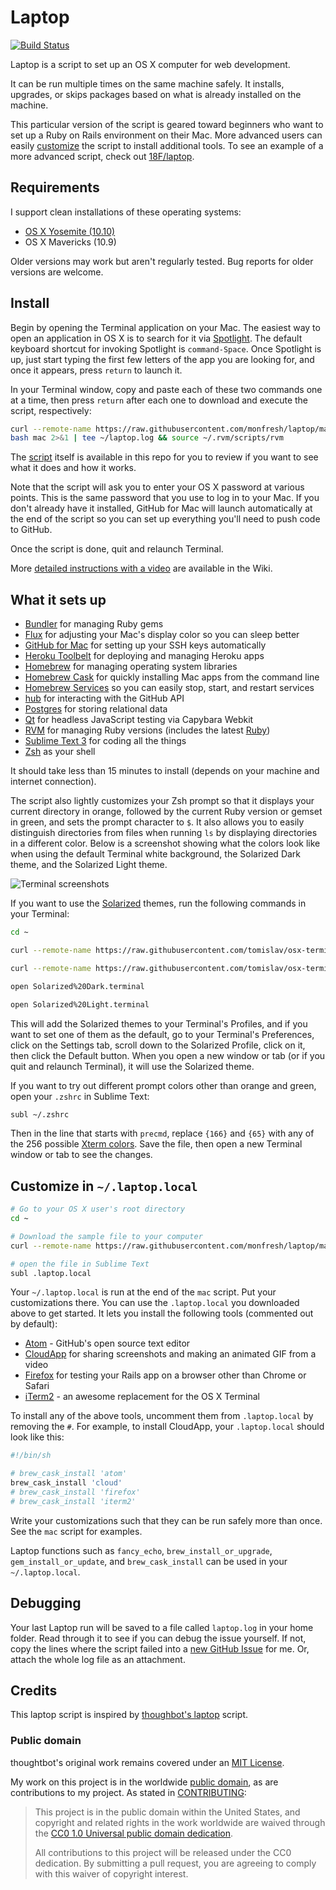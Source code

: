 Laptop
======
[![Build Status](https://travis-ci.org/monfresh/laptop.svg)](https://travis-ci.org/monfresh/laptop)

Laptop is a script to set up an OS X computer for web development.

It can be run multiple times on the same machine safely. It installs,
upgrades, or skips packages based on what is already installed on the machine.

This particular version of the script is geared toward beginners who want to
set up a Ruby on Rails environment on their Mac. More advanced users can
easily [customize](#customize-in-laptoplocal) the script to install additional
tools. To see an example of a more advanced script, check out
[18F/laptop](https://github.com/18F/laptop).

Requirements
------------

I support clean installations of these operating systems:

* [OS X Yosemite (10.10)](https://www.apple.com/osx/)
* OS X Mavericks (10.9)

Older versions may work but aren't regularly tested. Bug reports for older
versions are welcome.

Install
-------

Begin by opening the Terminal application on your Mac. The easiest way to open
an application in OS X is to search for it via [Spotlight]. The default
keyboard shortcut for invoking Spotlight is `command-Space`. Once Spotlight
is up, just start typing the first few letters of the app you are looking for,
and once it appears, press `return` to launch it.

In your Terminal window, copy and paste each of these two commands one at a
time, then press `return` after each one to download and execute the
script, respectively:

```sh
curl --remote-name https://raw.githubusercontent.com/monfresh/laptop/master/mac
bash mac 2>&1 | tee ~/laptop.log && source ~/.rvm/scripts/rvm
```

The [script](https://github.com/monfresh/laptop/blob/master/mac) itself is
available in this repo for you to review if you want to see what it does
and how it works.

Note that the script will ask you to enter your OS X password at various
points. This is the same password that you use to log in to your Mac.
If you don't already have it installed, GitHub for Mac will launch
automatically at the end of the script so you can set up everything you'll
need to push code to GitHub.

Once the script is done, quit and relaunch Terminal.

More [detailed instructions with a video][video] are available in the Wiki.

[Spotlight]: https://support.apple.com/en-us/HT204014
[video]: https://github.com/monfresh/laptop/wiki/Detailed-installation-instructions-with-video

What it sets up
---------------

* [Bundler] for managing Ruby gems
* [Flux] for adjusting your Mac's display color so you can sleep better
* [GitHub for Mac] for setting up your SSH keys automatically
* [Heroku Toolbelt] for deploying and managing Heroku apps
* [Homebrew] for managing operating system libraries
* [Homebrew Cask] for quickly installing Mac apps from the command line
* [Homebrew Services] so you can easily stop, start, and restart services
* [hub] for interacting with the GitHub API
* [Postgres] for storing relational data
* [Qt] for headless JavaScript testing via Capybara Webkit
* [RVM] for managing Ruby versions (includes the latest [Ruby])
* [Sublime Text 3] for coding all the things
* [Zsh] as your shell

[Bundler]: http://bundler.io/
[Flux]: https://justgetflux.com/
[GitHub for Mac]: https://mac.github.com/
[Heroku Toolbelt]: https://toolbelt.heroku.com/
[Homebrew]: http://brew.sh/
[Homebrew Cask]: http://caskroom.io/
[Homebrew Services]: https://github.com/gapple/homebrew-services
[hub]: https://github.com/github/hub
[Postgres]: http://www.postgresql.org/
[Qt]: http://qt-project.org/
[Ruby]: https://www.ruby-lang.org/en/
[RVM]: https://github.com/wayneeseguin/rvm
[Sublime Text 3]: http://www.sublimetext.com/3
[Zsh]: http://www.zsh.org/

It should take less than 15 minutes to install (depends on your machine and
internet connection).

The script also lightly customizes your Zsh prompt so that it displays your
current directory in orange, followed by the current Ruby version or gemset in
green, and sets the prompt character to `$`. It also allows you to easily
distinguish directories from files when running `ls` by displaying directories
in a different color. Below is a screenshot showing what the colors look like
when using the default Terminal white background, the Solarized Dark theme, and the Solarized Light theme.

![Terminal screenshots](http://cl.ly/image/19022S0q3H1b/download/Image%202015-05-12%20at%2011.31.04%20PM.png)

If you want to use the [Solarized](http://ethanschoonover.com/solarized)
themes, run the following commands in your Terminal:
```bash
cd ~

curl --remote-name https://raw.githubusercontent.com/tomislav/osx-terminal.app-colors-solarized/master/Solarized%20Dark.terminal

curl --remote-name https://raw.githubusercontent.com/tomislav/osx-terminal.app-colors-solarized/master/Solarized%20Light.terminal

open Solarized%20Dark.terminal

open Solarized%20Light.terminal
```

This will add the Solarized themes to your Terminal's Profiles, and if you want to set one of them as the default, go to your Terminal's Preferences,
click on the Settings tab, scroll down to the Solarized Profile, click on it,
then click the Default button. When you open a new window or tab (or if you quit and relaunch Terminal), it will use the Solarized theme.

If you want to try out different prompt colors other than orange and green,
open your `.zshrc` in Sublime Text:

```sh
subl ~/.zshrc
```

Then in the line that starts with `precmd`, replace `{166}` and `{65}` with
any of the 256 possible [Xterm colors](http://upload.wikimedia.org/wikipedia/commons/9/95/Xterm_color_chart.png).
Save the file, then open a new Terminal window or tab to see the changes.


Customize in `~/.laptop.local`
------------------------------
```sh
# Go to your OS X user's root directory
cd ~

# Download the sample file to your computer
curl --remote-name https://raw.githubusercontent.com/monfresh/laptop/master/.laptop.local

# open the file in Sublime Text
subl .laptop.local
```

Your `~/.laptop.local` is run at the end of the `mac` script.
Put your customizations there. You can use the `.laptop.local` you downloaded
above to get started. It lets you install the following tools
(commented out by default):

* [Atom] - GitHub's open source text editor
* [CloudApp] for sharing screenshots and making an animated GIF from a video
* [Firefox] for testing your Rails app on a browser other than Chrome or Safari
* [iTerm2] - an awesome replacement for the OS X Terminal

[Atom]: https://atom.io/
[CloudApp]: http://getcloudapp.com/
[Firefox]: https://www.mozilla.org/en-US/firefox/new/
[iTerm2]: http://iterm2.com/

To install any of the above tools, uncomment them from `.laptop.local` by
removing the `#`. For example, to install CloudApp, your `.laptop.local`
should look like this:

```sh
#!/bin/sh

# brew_cask_install 'atom'
brew_cask_install 'cloud'
# brew_cask_install 'firefox'
# brew_cask_install 'iterm2'
```

Write your customizations such that they can be run safely more than once.
See the `mac` script for examples.

Laptop functions such as `fancy_echo`, `brew_install_or_upgrade`,
`gem_install_or_update`, and `brew_cask_install` can be used in your
`~/.laptop.local`.

Debugging
---------

Your last Laptop run will be saved to a file called `laptop.log` in your home
folder. Read through it to see if you can debug the issue yourself. If not,
copy the lines where the script failed into a
[new GitHub Issue](https://github.com/monfresh/laptop/issues/new) for me.
Or, attach the whole log file as an attachment.

Credits
-------

This laptop script is inspired by
[thoughbot's laptop](https://github.com/thoughtbot/laptop) script.

### Public domain

thoughtbot's original work remains covered under an [MIT License](https://github.com/thoughtbot/laptop/blob/c997c4fb5a986b22d6c53214d8f219600a4561ee/LICENSE).

My work on this project is in the worldwide [public domain](LICENSE.md), as are contributions to my project. As stated in [CONTRIBUTING](CONTRIBUTING.md):

> This project is in the public domain within the United States, and copyright and related rights in the work worldwide are waived through the [CC0 1.0 Universal public domain dedication](https://creativecommons.org/publicdomain/zero/1.0/).
>
> All contributions to this project will be released under the CC0 dedication. By submitting a pull request, you are agreeing to comply with this waiver of copyright interest.
